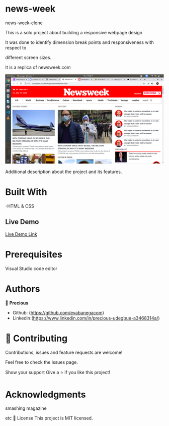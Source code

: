 # news-week
news-week-clone

This is a solo project about building a responsive webpage design

It was done to identify dimension break points and responsiveness with respect to 

different screen sizes.

It is a replica of newsweek.com

![screenshot](news.png)

Additional description about the project and its features.

# Built With

-HTML & CSS

## Live Demo

[Live Demo Link](https://raw.githack.com/evabanegacom/news-week/master/news.html)

# Prerequisites
Visual Studio code editor

# Authors

👤 **Precious**

- Github: (https://github.com/evabanegacom)
- Linkedin:(https://www.linkedin.com/in/precious-udegbue-a3468314a/)

# 🤝 Contributing
Contributions, issues and feature requests are welcome!

Feel free to check the issues page.

Show your support
Give a ⭐️ if you like this project!

# Acknowledgments

smashing magazine

etc
📝 License
This project is MIT licensed.